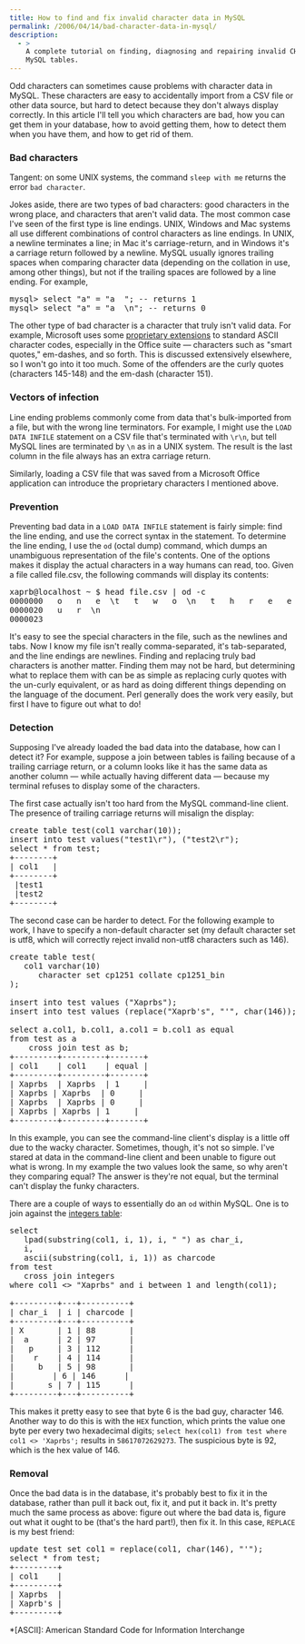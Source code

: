 ```yaml
---
title: How to find and fix invalid character data in MySQL
permalink: /2006/04/14/bad-character-data-in-mysql/
description:
  - >
    A complete tutorial on finding, diagnosing and repairing invalid CHAR data in
    MySQL tables.
---
```

Odd characters can sometimes cause problems with character data in MySQL. These characters are easy to accidentally import from a CSV file or other data source, but hard to detect because they don't always display correctly. In this article I'll tell you which characters are bad, how you can get them in your database, how to avoid getting them, how to detect them when you have them, and how to get rid of them.

### Bad characters

Tangent: on some UNIX systems, the command `sleep with me` returns the error `bad character`.

Jokes aside, there are two types of bad characters: good characters in the wrong place, and characters that aren't valid data. The most common case I've seen of the first type is line endings. UNIX, Windows and Mac systems all use different combinations of control characters as line endings. In UNIX, a newline terminates a line; in Mac it's carriage-return, and in Windows it's a carriage return followed by a newline. MySQL usually ignores trailing spaces when comparing character data (depending on the collation in use, among other things), but not if the trailing spaces are followed by a line ending. For example,

<pre>mysql&gt; select "a" = "a  "; -- returns 1
mysql&gt; select "a" = "a  \n"; -- returns 0</pre>

The other type of bad character is a character that truly isn't valid data. For example, Microsoft uses some [proprietary extensions][1] to standard ASCII character codes, especially in the Office suite &#8212; characters such as "smart quotes," em-dashes, and so forth. This is discussed extensively elsewhere, so I won't go into it too much. Some of the offenders are the curly quotes (characters 145-148) and the em-dash (character 151).

### Vectors of infection

Line ending problems commonly come from data that's bulk-imported from a file, but with the wrong line terminators. For example, I might use the `LOAD DATA INFILE` statement on a CSV file that's terminated with `\r\n`, but tell MySQL lines are terminated by `\n` as in a UNIX system. The result is the last column in the file always has an extra carriage return.

Similarly, loading a CSV file that was saved from a Microsoft Office application can introduce the proprietary characters I mentioned above.

### Prevention

Preventing bad data in a `LOAD DATA INFILE` statement is fairly simple: find the line ending, and use the correct syntax in the statement. To determine the line ending, I use the `od` (octal dump) command, which dumps an unambiguous representation of the file's contents. One of the options makes it display the actual characters in a way humans can read, too. Given a file called file.csv, the following commands will display its contents:

<pre>xaprb@localhost ~ $ head file.csv | od -c
0000000   o   n   e  \t   t   w   o  \n   t   h   r   e   e  \t   f   o
0000020   u   r  \n
0000023</pre>

It's easy to see the special characters in the file, such as the newlines and tabs. Now I know my file isn't really comma-separated, it's tab-separated, and the line endings are newlines. Finding and replacing truly bad characters is another matter. Finding them may not be hard, but determining what to replace them with can be as simple as replacing curly quotes with the un-curly equivalent, or as hard as doing different things depending on the language of the document. Perl generally does the work very easily, but first I have to figure out what to do!

### Detection

Supposing I've already loaded the bad data into the database, how can I detect it? For example, suppose a join between tables is failing because of a trailing carriage return, or a column looks like it has the same data as another column &#8212; while actually having different data &#8212; because my terminal refuses to display some of the characters.

The first case actually isn't too hard from the MySQL command-line client. The presence of trailing carriage returns will misalign the display:

<pre>create table test(col1 varchar(10));
insert into test values("test1\r"), ("test2\r");
select * from test;
+--------+
| col1   |
+--------+
 |test1
 |test2
+--------+</pre>

The second case can be harder to detect. For the following example to work, I have to specify a non-default character set (my default character set is utf8, which will correctly reject invalid non-utf8 characters such as 146).

<pre>create table test(
   col1 varchar(10)
      character set cp1251 collate cp1251_bin
);

insert into test values ("Xaprbs");
insert into test values (replace("Xaprb's", "'", char(146));

select a.col1, b.col1, a.col1 = b.col1 as equal
from test as a 
    cross join test as b;
+---------+---------+-------+
| col1    | col1    | equal |
+---------+---------+-------+
| Xaprbs  | Xaprbs  | 1     |
| Xaprbs | Xaprbs  | 0     |
| Xaprbs  | Xaprbs | 0     |
| Xaprbs | Xaprbs | 1     |
+---------+---------+-------+</pre>

In this example, you can see the command-line client's display is a little off due to the wacky character. Sometimes, though, it's not so simple. I've stared at data in the command-line client and been unable to figure out what is wrong. In my example the two values look the same, so why aren't they comparing equal? The answer is they're not equal, but the terminal can't display the funky characters.

There are a couple of ways to essentially do an `od` within MySQL. One is to join against the [integers table][2]:

<pre>select
   lpad(substring(col1, i, 1), i, " ") as char_i,
   i,
   ascii(substring(col1, i, 1)) as charcode
from test
   cross join integers
where col1 &lt;&gt; "Xaprbs" and i between 1 and length(col1);

+---------+---+----------+
| char_i  | i | charcode |
+---------+---+----------+
| X       | 1 | 88       |
|  a      | 2 | 97       |
|   p     | 3 | 112      |
|    r    | 4 | 114      |
|     b   | 5 | 98       |
|        | 6 | 146      |
|       s | 7 | 115      |
+---------+---+----------+</pre>

This makes it pretty easy to see that byte 6 is the bad guy, character 146. Another way to do this is with the `HEX` function, which prints the value one byte per every two hexadecimal digits; `select hex(col1) from test where col1 <> 'Xaprbs';` results in `58617072629273`. The suspicious byte is 92, which is the hex value of 146.

### Removal

Once the bad data is in the database, it's probably best to fix it in the database, rather than pull it back out, fix it, and put it back in. It's pretty much the same process as above: figure out where the bad data is, figure out what it ought to be (that's the hard part!), then fix it. In this case, `REPLACE` is my best friend:

<pre>update test set col1 = replace(col1, char(146), "'");
select * from test;
+---------+
| col1    |
+---------+
| Xaprbs  |
| Xaprb's |
+---------+</pre>

 [1]: http://www.cs.tut.fi/~jkorpela/www/windows-chars.html
 [2]: /blog/2005/12/07/the-integers-table/

 *[ASCII]: American Standard Code for Information Interchange
